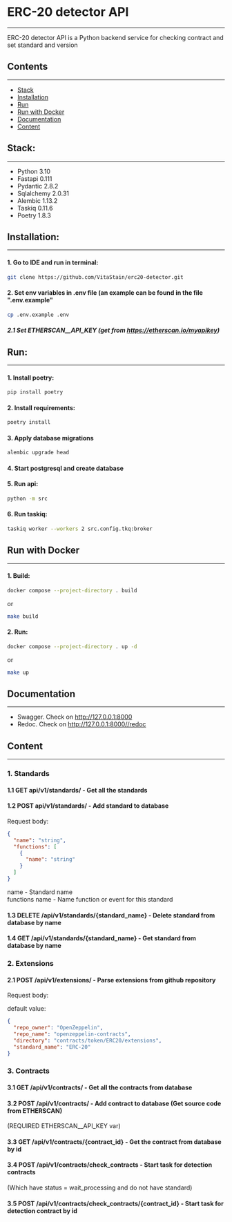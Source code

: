 # ERC-20 detector API

- - -
ERC-20 detector API is a Python backend service for checking contract and set standard and version

## Contents

- - - 

- [Stack](#stack)
- [Installation](#installation)
- [Run](#run)
- [Run with Docker](#run-with-docker)
- [Documentation](#documentation)
- [Content](#content)

## Stack:

- - - 

* Python 3.10
* Fastapi 0.111
* Pydantic 2.8.2
* Sqlalchemy 2.0.31
* Alembic 1.13.2
* Taskiq 0.11.6
* Poetry 1.8.3

## Installation:

- - - 

#### 1. Go to IDE and run in terminal:

   ```bash
   git clone https://github.com/VitaStain/erc20-detector.git
   ```

#### 2. Set env variables in .env file (an example can be found in the file ".env.example"

  ```bash
  cp .env.example .env
  ```

##### 2.1 Set ETHERSCAN__API_KEY (get from https://etherscan.io/myapikey)

## Run:

- - - 

#### 1. Install poetry:

   ```bash
   pip install poetry
   ```

#### 2. Install requirements:

   ```bash
   poetry install
   ```

#### 3. Apply database migrations

   ```bash
   alembic upgrade head
   ```

#### 4. Start postgresql and create database

#### 5. Run api:

   ```bash
   python -m src
   ```

#### 6. Run taskiq:

   ```bash
   taskiq worker --workers 2 src.config.tkq:broker
   ```

## Run with Docker

- - - 

#### 1. Build:

   ```bash
   docker compose --project-directory . build
   ```

or

   ```bash
   make build
   ```

#### 2. Run:

   ```bash
   docker compose --project-directory . up -d
   ```

or

   ```bash
   make up
   ```

## Documentation

- - - 

- Swagger. Check on http://127.0.0.1:8000
- Redoc. Check on http://127.0.0.1:8000//redoc

## Content

- - - 

### 1. Standards

#### 1.1 GET api/v1/standards/ - Get all the standards

#### 1.2 POST api/v1/standards/ - Add standard to database

Request body:

```json
{
  "name": "string",
  "functions": [
    {
      "name": "string"
    }
  ]
}
```

name - Standard name  
functions name - Name function or event for this standard

#### 1.3 DELETE /api/v1/standards/{standard_name} - Delete standard from database by name

#### 1.4 GET /api/v1/standards/{standard_name} - Get standard from database by name

### 2. Extensions

#### 2.1 POST /api/v1/extensions/ - Parse extensions from github repository

Request body:

default value:

```json
{
  "repo_owner": "OpenZeppelin",
  "repo_name": "openzeppelin-contracts",
  "directory": "contracts/token/ERC20/extensions",
  "standard_name": "ERC-20"
}
```

### 3. Contracts

#### 3.1 GET /api/v1/contracts/ - Get all the contracts from database

#### 3.2 POST /api/v1/contracts/ - Add contract to database (Get source code from ETHERSCAN)

(REQUIRED ETHERSCAN__API_KEY var)

#### 3.3 GET /api/v1/contracts/{contract_id} - Get the contract from database by id

#### 3.4 POST /api/v1/contracts/check_contracts - Start task for detection contracts

(Which have status = wait_processing and do not have standard)

#### 3.5 POST /api/v1/contracts/check_contracts/{contract_id} - Start task for detection contract by id